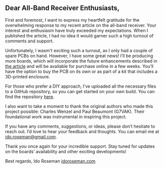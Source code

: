 Dear All-Band Receiver Enthusiasts,
-----------------------------------

First and foremost, I want to express my heartfelt gratitude for the overwhelming response to my recent article on the all-band receiver. Your interest and enthusiasm have truly exceeded my expectations. When I published the article, I had no idea it would garner such a high turnout of comments and support.

Unfortunately, I wasm't exciting such a turnout, as I only had a couple of spare PCBs on hand. However, I have some great news! I’ll be producing more boards, which will incorporate the future enhancements described in [the article](https://idoroseman.com/how-to-use-an-all-band-receiver-to-listen-to-airplane-pilot-communications-with-ground-controllers/) and will be available for purchase online in a few weeks. 
You’ll have the option to buy the PCB on its own or as part of a kit that includes a 3D-printed enclosure.

For those who prefer a DIY approach, I’ve uploaded all the necessary files to a GitHub repository, so you can get started on your own build. You can find the repository [here](https://github.com/idoroseman/all-band-receiver).

I also want to take a moment to thank the original authors who made this project possible: Charles Wenzel and Paul Beaumont (G7VAK). Their foundational work was instrumental in inspiring this project.

If you have any comments, suggestions, or ideas, please don’t hesitate to reach out. I’d love to hear your feedback and thoughts. You can email me at ido.roseman@gmail.com.

Thank you once again for your incredible support. Stay tuned for updates on the boards’ availability and other exciting developments!

Best regards,
Ido Roseman
[idoroseman.com](https://idoroseman.com/)

